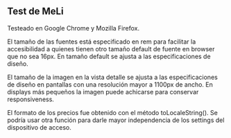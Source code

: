 <h2>Test de MeLi</h2>

<p>Testeado en Google Chrome y Mozilla Firefox.</p>
<p>El tamaño de las fuentes está especificado en rem para facilitar la accesibilidad a quienes tienen otro tamaño default de fuente en browser que no sea 16px. En tamaño default se ajusta a las especificaciones de diseño.</p>
<p>El tamaño de la imagen en la vista detalle se ajusta a las especificaciones de diseño en pantallas con una resolución mayor a 1100px de ancho. En displays más pequeños la imagen puede achicarse para conservar responsiveness.</p>
<p>El formato de los precios fue obtenido con el método toLocaleString(). Se podría usar otra función para darle mayor independencia de los settings del dispositivo de acceso.</p>